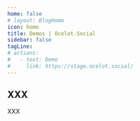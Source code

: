```yaml
---
home: false
# layout: BlogHome
icon: home
title: Demos | Ocelot.Social
sidebar: false
tagLine: 
# actions:
#   - text: Demo
#     link: https://stage.ocelot.social/
---
```

## XXX

XXX
